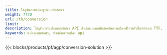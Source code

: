```yaml
---
title: โซลูชันการแปลงรูปแบบตัวอักษร 
weight: 7730
url: /th/conversion
limit: 
description: โซลูชันการแปลงแบบอักษร API ดั้งเดิมและแอปพลิเคชันการแปลงฟรีสำหรับไฟล์ฟอนต์ TTF, WOFF, WOFF2, EOT, CFF และ Type1
keywords: แปลงแบบอักษร, ฟังก์ชันการแปลง api
---
```


{{< blocks/products/pf/agp/conversion-solution >}} 